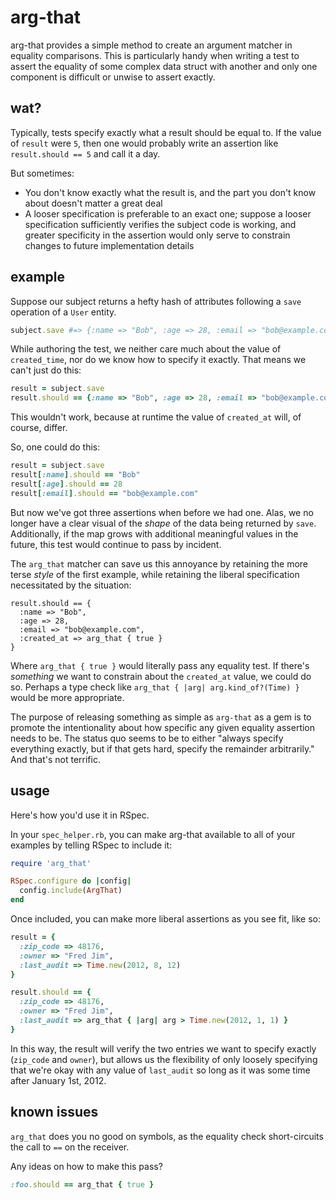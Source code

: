 # arg-that

arg-that provides a simple method to create an argument matcher in equality comparisons. This is particularly handy when writing a test to assert the equality of some complex data struct with another and only one component is difficult or unwise to assert exactly.

## wat?

Typically, tests specify exactly what a result should be equal to. If the value of `result` were `5`, then one would probably write an assertion like `result.should == 5` and call it a day.

But sometimes:

* You don't know exactly what the result is, and the part you don't know about doesn't matter a great deal
* A looser specification is preferable to an exact one; suppose a looser specification sufficiently verifies the subject code is working, and greater specificity in the assertion would only serve to constrain changes to future implementation details

## example

Suppose our subject returns a hefty hash of attributes following a `save` operation of a `User` entity.

``` ruby
subject.save #=> {:name => "Bob", :age => 28, :email => "bob@example.com" :created_at => 2013-07-18 21:40:58 -0400}
```

While authoring the test, we neither care much about the value of `created_time`, nor do we know how to specify it exactly. That means we can't just do this:

``` ruby
result = subject.save
result.should == {:name => "Bob", :age => 28, :email => "bob@example.com" :created_at => 2013-07-18 21:40:58 -0400}
```

This wouldn't work, because at runtime the value of `created_at` will, of course, differ.

So, one could do this:

``` ruby
result = subject.save
result[:name].should == "Bob"
result[:age].should == 28
result[:email].should == "bob@example.com"
```

But now we've got three assertions when before we had one. Alas, we no longer have a clear visual of the *shape* of the data being returned by `save`. Additionally, if the map grows with additional meaningful values in the future, this test would continue to pass by incident.

The `arg_that` matcher can save us this annoyance by retaining the more terse *style* of the first example, while retaining the liberal specification necessitated by the situation:

```
result.should == {
  :name => "Bob",
  :age => 28,
  :email => "bob@example.com",
  :created_at => arg_that { true }
}
```

Where `arg_that { true }` would literally pass any equality test. If there's *something* we want to constrain about the `created_at` value, we could do so. Perhaps a type check like `arg_that { |arg| arg.kind_of?(Time) }` would be more appropriate.

The purpose of releasing something as simple as `arg-that` as a gem is to promote the intentionality about how specific any given equality assertion needs to be. The status quo seems to be to either "always specify everything exactly, but if that gets hard, specify the remainder arbitrarily." And that's not terrific.

## usage

Here's how you'd use it in RSpec.

In your `spec_helper.rb`, you can make arg-that available to all of your examples by telling RSpec to include it:

``` ruby
require 'arg_that'

RSpec.configure do |config|
  config.include(ArgThat)
end
```

Once included, you can make more liberal assertions as you see fit, like so:

``` ruby
result = {
  :zip_code => 48176,
  :owner => "Fred Jim",
  :last_audit => Time.new(2012, 8, 12)
}

result.should == {
  :zip_code => 48176,
  :owner => "Fred Jim",
  :last_audit => arg_that { |arg| arg > Time.new(2012, 1, 1) }
}
```

In this way, the result will verify the two entries we want to specify exactly (`zip_code` and `owner`), but allows us the flexibility of only loosely specifying that we're okay with any value of `last_audit` so long as it was some time after January 1st, 2012.

## known issues

`arg_that` does you no good on symbols, as the equality check short-circuits the call to `==` on the receiver.

Any ideas on how to make this pass?

``` ruby
:foo.should == arg_that { true }
```
